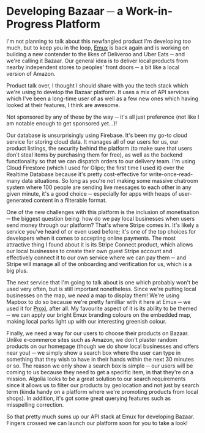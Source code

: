 # Developing Bazaar ─ a Work-in-Progress Platform
I'm not planning to talk about this newfangled product I'm developing _too_ much, but to keep you in the loop, [Emux](https://emux.app) is back again and is working on building a new contender to the likes of Deliveroo and Uber Eats ─ and we're calling it Bazaar. Our general idea is to deliver local products from nearby independent stores to peoples' front doors ─ a bit like a local version of Amazon.

Product talk over, I thought I should share with you the tech stack which we're using to develop the Bazaar platform. It uses a mix of API services which I've been a long-time user of as well as a few new ones which having looked at their features, I think are awesome.

Not sponsored by any of these by the way ─ it's all just preference (not like I am notable enough to get sponsored yet...)!

Our database is unsurprisingly using Firebase. It's been my go-to cloud service for storing cloud data. It manages all of our users for us, our product listings, the security behind the platform (to make sure that users don't steal items by purchasing them for free), as well as the backend functionality so that we can dispatch orders to our delivery team. I'm using Cloud Firestore (which I used for Glipo; the first time I used it) over the Realtime Database because it's pretty cost-effective for write-once-read-many data situations. So long as you're not making some massive chatroom system where 100 people are sending live messages to each other in any given minute, it's a good choice ─ especially for apps with heaps of user-generated content in a filterable format.

One of the new challenges with this platform is the inclusion of monetisation ─ the biggest question being: how do we pay local businesses when users send money through our platform? That's where Stripe comes in. It's likely a service you've heard of or even used before; it's one of the top choices for developers when it comes to accepting online payments. The most attractive thing I found about it is its Stripe Connect product, which allows our local businesses to create their own guest Stripe account and effectively connect it to our own service where we can pay them ─ and Stripe will manage all of the onboarding and verification for us, which is a big plus.

The next service that I'm going to talk about is one which probably won't be used very often, but is still important nonetheless. Since we're putting local businesses on the map, we _need_ a map to display them! We're using Mapbox to do so because we're pretty familliar with it here at Emux ─ we used it for [Proxi](https://proxi.emux.app/), after all. My favourite aspect of it is its ability to be themed ─ we can apply our bright Emux branding colours on the embedded map, making local parks light up with our interesting greenish colour.

Finally, we need a way for our users to choose their products on Bazaar. Unlike e-commerce sites such as Amazon, we don't plaster random products on our homepage (though we do show local businesses and offers near you) ─ we simply show a search box where the user can type in something that they wish to have in their hands within the next 30 minutes or so. The reason we only show a search box is simple ─ our users will be coming to us because they need to get a specific item, in that they're on a mission. Algolia looks to be a great solution to our search requirements since it allows us to filter our products by geolocation and not just by search term (kinda handy on a platform where we're promoting products from local shops). In addition, it's got some great querying features such as misspelling correction.

So that pretty much sums up our API stack at Emux for developing Bazaar. Fingers crossed we can launch our platform soon for you to take a look!
